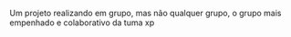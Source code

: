Um projeto realizando em grupo, mas não qualquer grupo, o grupo mais empenhado e colaborativo da tuma xp
